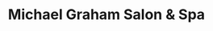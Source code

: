---
title: "Michael Graham Salon & Spa"
url: /naperville/michael-graham-salon-und-spa-showplace-drive/
shop: Friseur
---
